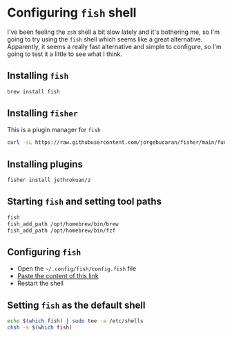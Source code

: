 # Configuring `fish` shell

I've been feeling the `zsh` shell a bit slow lately and it's bothering me, so I'm going to try using the `fish` shell which seems like a great alternative. Apparently, it seems a really fast alternative and simple to configure, so I'm going to test it a little to see what I think.

## Installing `fish`
```sh
brew install fish
```

## Installing `fisher`
This is a plugin manager for `fish`
```sh
curl -sL https://raw.githubusercontent.com/jorgebucaran/fisher/main/functions/fisher.fish | source && fisher install jorgebucaran/fisher
```

## Installing plugins
```sh
fisher install jethrokuan/z
```

## Starting `fish` and setting tool paths
```sh
fish
fish_add_path /opt/homebrew/bin/brew
fish_add_path /opt/homebrew/bin/fzf
```

## Configuring `fish`
- Open the `~/.config/fish/config.fish` file
- [Paste the content of this link](https://github.com/emkis/Environment/blob/main/for-warp/config.fish)
- Restart the shell

## Setting `fish` as the default shell
```sh
echo $(which fish) | sudo tee -a /etc/shells
chsh -s $(which fish)
```
